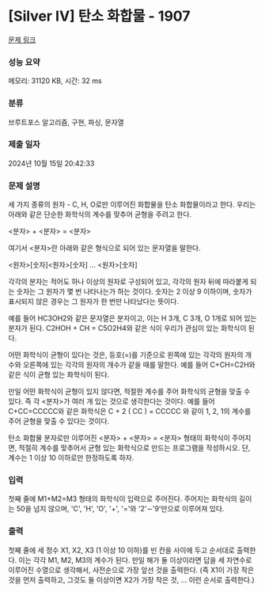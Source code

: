 # [Silver IV] 탄소 화합물 - 1907 

[문제 링크](https://www.acmicpc.net/problem/1907) 

### 성능 요약

메모리: 31120 KB, 시간: 32 ms

### 분류

브루트포스 알고리즘, 구현, 파싱, 문자열

### 제출 일자

2024년 10월 15일 20:42:33

### 문제 설명

<p>세 가지 종류의 원자 - C, H, O로만 이루어진 화합물을 탄소 화합물이라고 한다. 우리는 아래와 같은 단순한 화학식의 계수를 맞추어 균형을 주려고 한다.</p>

<p><분자> + <분자> = <분자></p>

<p>여기서 <분자>란 아래와 같은 형식으로 되어 있는 문자열을 말한다.</p>

<p><원자>[숫자]<원자>[숫자] … <원자>[숫자]</p>

<p>각각의 분자는 적어도 하나 이상의 원자로 구성되어 있고, 각각의 원자 뒤에 따라붙게 되는 숫자는 그 원자가 몇 번 나타나는가 하는 것이다. 숫자는 2 이상 9 이하이며, 숫자가 표시되지 않은 경우는 그 원자가 한 번만 나타났다는 뜻이다.</p>

<p>예를 들어 HC3OH2와 같은 문자열은 분자이고, 이는 H 3개, C 3개, O 1개로 되어 있는 분자가 된다. C2HOH + CH = C5O2H4와 같은 식이 우리가 관심이 있는 화학식이 된다.</p>

<p>어떤 화학식이 균형이 있다는 것은, 등호(=)를 기준으로 왼쪽에 있는 각각의 원자의 개수와 오른쪽에 있는 각각의 원자의 개수가 같을 때를 말한다. 예를 들어 C+CH=C2H와 같은 식이 균형 있는 화학식이 된다.</p>

<p>만일 어떤 화학식이 균형이 있지 않다면, 적절한 계수를 주어 화학식의 균형을 맞출 수 있다. 즉 각 <분자>가 여러 개 있는 것으로 생각한다는 것이다. 예를 들어 C+CC=CCCCC와 같은 화학식은 C + 2 ( CC ) = CCCCC 와 같이 1, 2, 1의 계수를 주어 균형을 맞출 수 있다는 것이다.</p>

<p>탄소 화합물 분자로만 이루어진 <분자> + <분자> = <분자> 형태의 화학식이 주어지면, 적절히 계수를 맞추어서 균형 있는 화학식으로 만드는 프로그램을 작성하시오. 단, 계수는 1 이상 10 이하로만 한정하도록 하자.</p>

### 입력 

 <p>첫째 줄에 M1+M2=M3 형태의 화학식이 입력으로 주어진다. 주어지는 화학식의 길이는 50을 넘지 않으며, 'C', 'H', 'O', '+', '='와 '2'∼'9'만으로 이루어져 있다.</p>

### 출력 

 <p>첫째 줄에 세 정수 X1, X2, X3 (1 이상 10 이하)를 빈 칸을 사이에 두고 순서대로 출력한다. 이는 각각 M1, M2, M3의 계수가 된다. 만일 해가 둘 이상이라면 답을 세 자연수로 이루어진 수열으로 생각해서, 사전순으로 가장 앞선 것을 출력한다. (즉 X1이 가장 작은 것을 먼저 출력하고, 그것도 둘 이상이면 X2가 가장 작은 것, ... 이런 순서로 출력한다.)</p>

